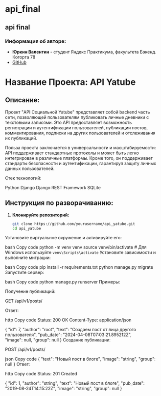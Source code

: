 # api_final
## api final

### Информация об авторе:
- **Юркин Валентин** - студент Яндекс Практикума, факультета Бэкенд. Когорта 78
- [GitHub](https://github.com/iurkinvalentin)

# Название Проекта: API Yatube

## Описание:
Проект "API Социальной Yatube" представляет собой backend часть сети, позволяющей пользователям публиковать личные дневники с текстовыми записями. Это API предоставляет возможность регистрации и аутентификации пользователей, публикации постов, комментирования, подписки на других пользователей и отслеживания их публикаций.

Польза проекта заключается в универсальности и масштабируемости: API поддерживает стандартные протоколы и может быть легко интегрирован в различные платформы. Кроме того, он поддерживает стандарты безопасности и аутентификации, гарантируя защиту личных данных пользователей.

Стек технологий:

Python
Django
Django REST Framework
SQLite

## Инструкция по разворачиванию:
1. **Клонируйте репозиторий:**
   ```bash
   git clone https://github.com/yourusername/api_yatube.git
   cd api_yatube
Установите виртуальное окружение и активируйте его:

bash
Copy code
python -m venv venv
source venv/bin/activate  # Для Windows используйте `venv\Scripts\activate`
Установите зависимости и выполните миграции:

bash
Copy code
pip install -r requirements.txt
python manage.py migrate
Запустите сервер:

bash
Copy code
python manage.py runserver
Примеры:

Получение публикаций:

GET /api/v1/posts/

Ответ:

http
Copy code
Status: 200 OK
Content-Type: application/json

{
    "id": 7,
    "author": "root",
    "text": "Создаем пост от лица другого пользователя",
    "pub_date": "2024-04-08T07:03:21.895212Z",        
    "image": null,
    "group": null
}
Создание публикации:

POST /api/v1/posts/

json
Copy code
{
    "text": "Новый пост в блоге",
    "image": "string",
    "group": null
}
Ответ:

http
Copy code
Status: 201 Created

{
    "id": 1,
    "author": "string",
    "text": "Новый пост в блоге",
    "pub_date": "2019-08-24T14:15:22Z",
    "image": "string",
    "group": null
}
